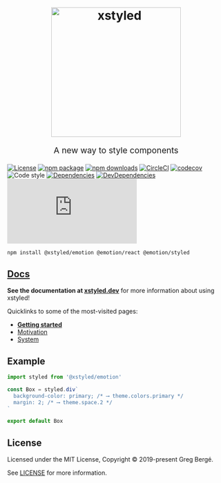 <h1 align="center">
  <img src="https://raw.githubusercontent.com/gregberge/xstyled/master/resources/xstyled-logo.jpg" alt="xstyled" title="xstyled" width="300">
</h1>
<p align="center" style="font-size: 1.2rem;">A new way to style components</p>

[![License](https://img.shields.io/npm/l/@xstyled/emotion.svg)](https://github.com/gregberge/xstyled/blob/master/LICENSE)
[![npm package](https://img.shields.io/npm/v/@xstyled/emotion/latest.svg)](https://www.npmjs.com/package/@xstyled/emotion)
[![npm downloads](https://img.shields.io/npm/dm/@xstyled/emotion.svg)](https://www.npmjs.com/package/@xstyled/emotion)
[![CircleCI](https://circleci.com/gh/gregberge/xstyled.svg?style=svg)](https://circleci.com/gh/gregberge/xstyled)
[![codecov](https://codecov.io/gh/gregberge/xstyled/branch/master/graph/badge.svg)](https://codecov.io/gh/gregberge/xstyled)
![Code style](https://img.shields.io/badge/code_style-prettier-ff69b4.svg)
[![Dependencies](https://img.shields.io/david/gregberge/xstyled.svg?path=packages%2Femotion)](https://david-dm.org/gregberge/xstyled?path=packages/emotion)
[![DevDependencies](https://img.shields.io/david/dev/gregberge/xstyled.svg)](https://david-dm.org/gregberge/xstyled?type=dev)
[![Small size](https://img.badgesize.io/https://unpkg.com/@xstyled/emotion/dist/xstyled-emotion.min.js?compression=gzip)](https://unpkg.com/@xstyled/emotion/dist/xstyled-emotion.min.js)

```bash
npm install @xstyled/emotion @emotion/react @emotion/styled
```

## [Docs](https://xstyled.dev)

**See the documentation at [xstyled.dev](https://xstyled.dev)** for more information about using xstyled!

Quicklinks to some of the most-visited pages:

- [**Getting started**](https://xstyled.dev/docs/getting-started/)
- [Motivation](https://xstyled.dev/docs/motivation/)
- [System](https://xstyled.dev/docs/system/)

## Example

```js
import styled from '@xstyled/emotion'

const Box = styled.div`
  background-color: primary; /* ⟶ theme.colors.primary */
  margin: 2; /* ⟶ theme.space.2 */
`

export default Box
```

## License

Licensed under the MIT License, Copyright © 2019-present Greg Bergé.

See [LICENSE](./LICENSE) for more information.
